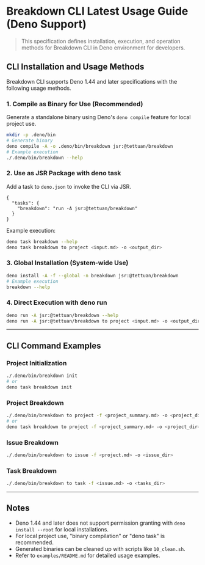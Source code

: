 # Breakdown CLI Latest Usage Guide (Deno Support)

> This specification defines installation, execution, and operation methods for Breakdown CLI in Deno environment for developers.

## CLI Installation and Usage Methods

Breakdown CLI supports Deno 1.44 and later specifications with the following usage methods.

### 1. Compile as Binary for Use (Recommended)

Generate a standalone binary using Deno's `deno compile` feature for local project use.

```bash
mkdir -p .deno/bin
# Generate binary
deno compile -A -o .deno/bin/breakdown jsr:@tettuan/breakdown
# Example execution
./.deno/bin/breakdown --help
```

### 2. Use as JSR Package with deno task

Add a task to `deno.json` to invoke the CLI via JSR.

```jsonc
{
  "tasks": {
    "breakdown": "run -A jsr:@tettuan/breakdown"
  }
}
```

Example execution:
```bash
deno task breakdown --help
deno task breakdown to project <input.md> -o <output_dir>
```

### 3. Global Installation (System-wide Use)

```bash
deno install -A -f --global -n breakdown jsr:@tettuan/breakdown
# Example execution
breakdown --help
```

### 4. Direct Execution with deno run

```bash
deno run -A jsr:@tettuan/breakdown --help
deno run -A jsr:@tettuan/breakdown to project <input.md> -o <output_dir>
```

---

## CLI Command Examples

### Project Initialization
```bash
./.deno/bin/breakdown init
# or
deno task breakdown init
```

### Project Breakdown
```bash
./.deno/bin/breakdown to project -f <project_summary.md> -o <project_dir>
# or
deno task breakdown to project -f <project_summary.md> -o <project_dir>
```

### Issue Breakdown
```bash
./.deno/bin/breakdown to issue -f <project.md> -o <issue_dir>
```

### Task Breakdown
```bash
./.deno/bin/breakdown to task -f <issue.md> -o <tasks_dir>
```

---

## Notes
- Deno 1.44 and later does not support permission granting with `deno install --root` for local installations.
- For local project use, "binary compilation" or "deno task" is recommended.
- Generated binaries can be cleaned up with scripts like `10_clean.sh`.
- Refer to `examples/README.md` for detailed usage examples.